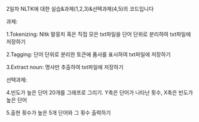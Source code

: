 2일차 NLTK에 대한 실습&과제(1,2,3)&선택과제(4,5)의 코드입니다

과제:

1.Tokenizing:
Nltk 말뭉치 혹은 직접 모은 txt파일을 단어 단위로 분리하여 txt파일에 저장하기

2.Tagging:
단어 단위로 분리한 토큰에 품사를 표시하여 txt파일에 저장하기

3.Extract noun:
명사만 추출하여 txt파일에 저장하기

선택과제:

4.빈도가 높은 단어 20개를 그래프로 그리기. 
Y축은 단어가 나타난 횟수, X축은 빈도가 높은 단어

5.출현 횟수가 높은 5개 단어와 그 횟수 출력하기
